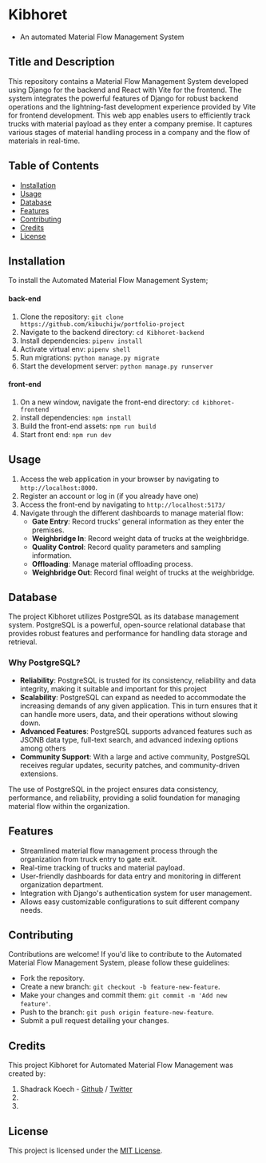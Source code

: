 # Kibhoret
- An automated Material Flow Management System

## Title and Description
This repository contains a Material Flow Management System developed using Django for the backend and React with Vite for the frontend. The system integrates the powerful features of Django for robust backend operations and the lightning-fast development experience provided by Vite for frontend development. 
This web app enables users to efficiently track trucks with material payload as they enter a company premise. It captures various stages of material handling process in a company and the flow of materials in real-time.


## Table of Contents
- [Installation](#installation)
- [Usage](#usage)
- [Database](#database)
- [Features](#features)
- [Contributing](#contributing)
- [Credits](#credits)
- [License](#license)

## Installation
To install the Automated Material Flow Management System;
#### back-end
1. Clone the repository: `git clone https://github.com/kibuchijw/portfolio-project`
2. Navigate to the backend directory: `cd Kibhoret-backend`
3. Install dependencies: `pipenv install`
4. Activate virtual env: `pipenv shell`
5. Run migrations: `python manage.py migrate`
6. Start the development server: `python manage.py runserver`

#### front-end
1. On a new window, navigate the front-end directory: `cd kibhoret-frontend`
2. install dependencies: `npm install`
3. Build the front-end assets: `npm run build`
4. Start front end: `npm run dev`

## Usage
1. Access the web application in your browser by navigating to `http://localhost:8000`.
2. Register an account or log in (if you already have one)
3. Access the front-end by navigating to `http://localhost:5173/`
4. Navigate through the different dashboards to manage material flow:
   - **Gate Entry**: Record trucks' general information as they enter the premises.
   - **Weighbridge In**: Record weight data of trucks at the weighbridge.
   - **Quality Control**: Record quality parameters and sampling information.
   - **Offloading**: Manage material offloading process.
   - **Weighbridge Out**: Record final weight of trucks at the weighbridge.


## Database
The project Kibhoret utilizes PostgreSQL as its database management system. PostgreSQL is a powerful, open-source relational database that provides robust features and performance for handling data storage and retrieval.

### Why PostgreSQL?
- **Reliability**: PostgreSQL is trusted for its consistency, reliability and data integrity, making it suitable and important for this project
- **Scalability**: PostgreSQL can expand as needed to accommodate the increasing demands of any given application. This in turn ensures that it can handle more users, data, and their operations without slowing down.
- **Advanced Features**: PostgreSQL supports advanced features such as JSONB data type, full-text search, and advanced indexing options among others
- **Community Support**: With a large and active community, PostgreSQL receives regular updates, security patches, and community-driven extensions.

The use of PostgreSQL in the project ensures data consistency, performance, and reliability, providing a solid foundation for managing material flow within the organization.

## Features
- Streamlined material flow management process through the organization from truck entry to gate exit.
- Real-time tracking of trucks and material payload.
- User-friendly dashboards for data entry and monitoring in different organization department.
- Integration with Django's authentication system for user management.
- Allows easy customizable configurations to suit different company needs.

## Contributing
Contributions are welcome! If you'd like to contribute to the Automated Material Flow Management System, please follow these guidelines:
- Fork the repository.
- Create a new branch: `git checkout -b feature-new-feature`.
- Make your changes and commit them: `git commit -m 'Add new feature'`.
- Push to the branch: `git push origin feature-new-feature`.
- Submit a pull request detailing your changes.

## Credits
This project Kibhoret for Automated Material Flow Management was created by:
1. Shadrack Koech - [Github](https://github.com/Shadkoech) / [Twitter](https://twitter.com/Shad_Koech)
2. 
3. 

## License
This project is licensed under the [MIT License](LICENSE).